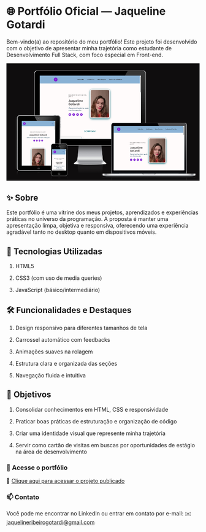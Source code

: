 # 🌐 Portfólio Oficial — Jaqueline Gotardi
Bem-vindo(a) ao repositório do meu portfólio!
Este projeto foi desenvolvido com o objetivo de apresentar minha trajetória como estudante de Desenvolvimento Full Stack, com foco especial em Front-end.

![previw da tela](src/imagens/tela-responsive.png)

## ✨ Sobre
Este portfólio é uma vitrine dos meus projetos, aprendizados e experiências práticas no universo da programação.
A proposta é manter uma apresentação limpa, objetiva e responsiva, oferecendo uma experiência agradável tanto no desktop quanto em dispositivos móveis.

## 🔧 Tecnologias Utilizadas

1. HTML5

2. CSS3 (com uso de media queries)

3. JavaScript (básico/intermediário)

## 🛠 Funcionalidades e Destaques

1. Design responsivo para diferentes tamanhos de tela

2. Carrossel automático com feedbacks

3. Animações suaves na rolagem

4. Estrutura clara e organizada das seções

5. Navegação fluida e intuitiva

## 📌 Objetivos

1. Consolidar conhecimentos em HTML, CSS e responsividade

2. Praticar boas práticas de estruturação e organização de código

3. Criar uma identidade visual que represente minha trajetória

4. Servir como cartão de visitas em buscas por oportunidades de estágio na área de desenvolvimento

### 🚀 Acesse o portfólio
🔗 [Clique aqui para acessar o projeto publicado](https://jaqueline-gotardi.github.io/portfolio-oficial/)

### 📫 Contato
Você pode me encontrar no LinkedIn ou entrar em contato por e-mail:
✉️ jaquelineribeirogotardi@gmail.com

